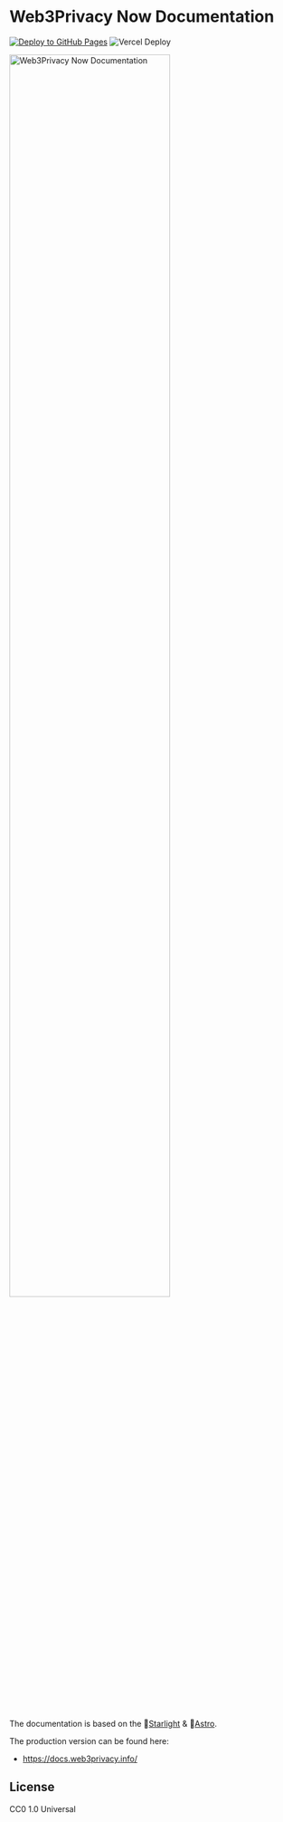# Web3Privacy Now Documentation

[![Deploy to GitHub Pages](https://github.com/web3privacy/docs/actions/workflows/deploy.yml/badge.svg)](https://github.com/web3privacy/docs/actions/workflows/deploy.yml)
![Vercel Deploy](https://therealsujitk-vercel-badge.vercel.app/?app=w3pn-docs)

<a href="https://docs.web3privacy.info"><img width="75%" alt="Web3Privacy Now Documentation" src="https://github.com/web3privacy/docs/assets/67269/5e5df873-fbb9-4815-8b16-eb7975f09862" /></a><br/>

The documentation is based on the 🌟[Starlight](https://starlight.astro.build/) & 🚀[Astro](https://astro.build/).

The production version can be found here:
* https://docs.web3privacy.info/

## License

CC0 1.0 Universal

